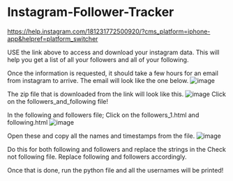 # Instagram-Follower-Tracker

https://help.instagram.com/181231772500920/?cms_platform=iphone-app&helpref=platform_switcher

USE the link above to access and download your instagram data.
This will help you get a list of all your followers and all of your following.

Once the information is requested, it should take a few hours for an email from instagram to arrive. The email will look like the one below.
![image](https://user-images.githubusercontent.com/32932464/233856623-c7764ec7-5526-42e3-888d-e3d401d3a1b8.png)

The zip file that is downloaded from the link will look like this.
![image](https://user-images.githubusercontent.com/32932464/233856742-2c5f349f-4e95-4825-ad00-15cc376a47a9.png)
Click on the followers_and_following file!

In the following and followers file; Click on the followers_1.html and following.html
![image](https://user-images.githubusercontent.com/32932464/233856801-1bf8151d-67cc-485d-a708-ed8d5029950e.png)

Open these and copy all the names and timestamps from the file.
![image](https://user-images.githubusercontent.com/32932464/233856871-ff829d18-6776-45fb-a980-77537219bc03.png)

Do this for both following and followers and replace the strings in the Check not following file. Replace following and followers accordingly.

Once that is done, run the python file and all the usernames will be printed!






